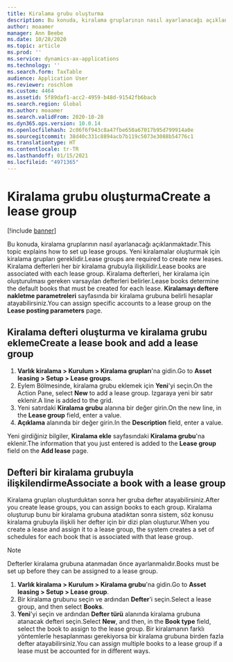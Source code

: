 ```yaml
---
title: Kiralama grubu oluşturma
description: Bu konuda, kiralama gruplarının nasıl ayarlanacağı açıklanmaktadır. Yeni kiralamalar oluşturmak için kiralama grupları gereklidir.
author: moaamer
manager: Ann Beebe
ms.date: 10/28/2020
ms.topic: article
ms.prod: ''
ms.service: dynamics-ax-applications
ms.technology: ''
ms.search.form: TaxTable
audience: Application User
ms.reviewer: roschlom
ms.custom: 4464
ms.assetid: 5f89daf1-acc2-4959-b48d-91542fb6bacb
ms.search.region: Global
ms.author: moaamer
ms.search.validFrom: 2020-10-28
ms.dyn365.ops.version: 10.0.14
ms.openlocfilehash: 2c06f6f943c8a47fbe650a67017b95d799914a0e
ms.sourcegitcommit: 38d40c331c8894acb7b119c5073e3088b54776c1
ms.translationtype: HT
ms.contentlocale: tr-TR
ms.lasthandoff: 01/15/2021
ms.locfileid: "4971365"
---
```

# <a name="create-a-lease-group"></a><span data-ttu-id="1273e-104">Kiralama grubu oluşturma</span><span class="sxs-lookup"><span data-stu-id="1273e-104">Create a lease group</span></span>

[!include [banner](../includes/banner.md)]

<span data-ttu-id="1273e-105">Bu konuda, kiralama gruplarının nasıl ayarlanacağı açıklanmaktadır.</span><span class="sxs-lookup"><span data-stu-id="1273e-105">This topic explains how to set up lease groups.</span></span> <span data-ttu-id="1273e-106">Yeni kiralamalar oluşturmak için kiralama grupları gereklidir.</span><span class="sxs-lookup"><span data-stu-id="1273e-106">Lease groups are required to create new leases.</span></span> <span data-ttu-id="1273e-107">Kiralama defterleri her bir kiralama grubuyla ilişkilidir.</span><span class="sxs-lookup"><span data-stu-id="1273e-107">Lease books are associated with each lease group.</span></span> <span data-ttu-id="1273e-108">Kiralama defterleri, her kiralama için oluşturulması gereken varsayılan defterleri belirler.</span><span class="sxs-lookup"><span data-stu-id="1273e-108">Lease books determine the default books that must be created for each lease.</span></span> <span data-ttu-id="1273e-109">**Kiralamayı deftere nakletme parametreleri** sayfasında bir kiralama grubuna belirli hesaplar atayabilirsiniz.</span><span class="sxs-lookup"><span data-stu-id="1273e-109">You can assign specific accounts to a lease group on the **Lease posting parameters** page.</span></span>

## <a name="create-a-lease-book-and-add-a-lease-group"></a><span data-ttu-id="1273e-110">Kiralama defteri oluşturma ve kiralama grubu ekleme</span><span class="sxs-lookup"><span data-stu-id="1273e-110">Create a lease book and add a lease group</span></span>

1. <span data-ttu-id="1273e-111">**Varlık kiralama \> Kurulum \> Kiralama grupları**'na gidin.</span><span class="sxs-lookup"><span data-stu-id="1273e-111">Go to **Asset leasing \> Setup \> Lease groups**.</span></span>
2. <span data-ttu-id="1273e-112">Eylem Bölmesinde, kiralama grubu eklemek için **Yeni**'yi seçin.</span><span class="sxs-lookup"><span data-stu-id="1273e-112">On the Action Pane, select **New** to add a lease group.</span></span> <span data-ttu-id="1273e-113">Izgaraya yeni bir satır eklenir.</span><span class="sxs-lookup"><span data-stu-id="1273e-113">A line is added to the grid.</span></span>
3. <span data-ttu-id="1273e-114">Yeni satırdaki **Kiralama grubu** alanına bir değer girin.</span><span class="sxs-lookup"><span data-stu-id="1273e-114">On the new line, in the **Lease group** field, enter a value.</span></span>
4. <span data-ttu-id="1273e-115">**Açıklama** alanında bir değer girin.</span><span class="sxs-lookup"><span data-stu-id="1273e-115">In the **Description** field, enter a value.</span></span>

<span data-ttu-id="1273e-116">Yeni girdiğiniz bilgiler, **Kiralama ekle** sayfasındaki **Kiralama grubu**'na eklenir.</span><span class="sxs-lookup"><span data-stu-id="1273e-116">The information that you just entered is added to the **Lease group** field on the **Add lease** page.</span></span>

## <a name="associate-a-book-with-a-lease-group"></a><span data-ttu-id="1273e-117">Defteri bir kiralama grubuyla ilişkilendirme</span><span class="sxs-lookup"><span data-stu-id="1273e-117">Associate a book with a lease group</span></span>

<span data-ttu-id="1273e-118">Kiralama grupları oluşturduktan sonra her gruba defter atayabilirsiniz.</span><span class="sxs-lookup"><span data-stu-id="1273e-118">After you create lease groups, you can assign books to each group.</span></span> <span data-ttu-id="1273e-119">Kiralama oluşturup bunu bir kiralama grubuna atadıktan sonra sistem, söz konusu kiralama grubuyla ilişkili her defter için bir dizi plan oluşturur.</span><span class="sxs-lookup"><span data-stu-id="1273e-119">When you create a lease and assign it to a lease group, the system creates a set of schedules for each book that is associated with that lease group.</span></span>

> [!NOTE]
> <span data-ttu-id="1273e-120">Defterler kiralama grubuna atanmadan önce ayarlanmalıdır.</span><span class="sxs-lookup"><span data-stu-id="1273e-120">Books must be set up before they can be assigned to a lease group.</span></span>

1. <span data-ttu-id="1273e-121">**Varlık kiralama \> Kurulum \> Kiralama grubu**'na gidin.</span><span class="sxs-lookup"><span data-stu-id="1273e-121">Go to **Asset leasing \> Setup \> Lease group**.</span></span>
2. <span data-ttu-id="1273e-122">Bir kiralama grubunu seçin ve ardından **Defter**'i seçin.</span><span class="sxs-lookup"><span data-stu-id="1273e-122">Select a lease group, and then select **Books**.</span></span>
3. <span data-ttu-id="1273e-123">**Yeni**'yi seçin ve ardından **Defter türü** alanında kiralama grubuna atanacak defteri seçin.</span><span class="sxs-lookup"><span data-stu-id="1273e-123">Select **New**, and then, in the **Book type** field, select the book to assign to the lease group.</span></span> <span data-ttu-id="1273e-124">Bir kiralamanın farklı yöntemlerle hesaplanması gerekiyorsa bir kiralama grubuna birden fazla defter atayabilirsiniz.</span><span class="sxs-lookup"><span data-stu-id="1273e-124">You can assign multiple books to a lease group if a lease must be accounted for in different ways.</span></span>
